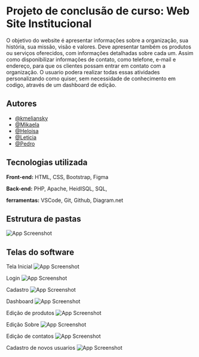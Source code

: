 
# Projeto de conclusão de curso: Web Site Institucional

O objetivo do website é apresentar informações sobre a organização, sua história,
sua missão, visão e valores. Deve apresentar também os produtos ou serviços
oferecidos, com informações detalhadas sobre cada um. Assim como disponibilizar
informações de contato, como telefone, e-mail e endereço, para que os clientes
possam entrar em contato com a organização. O usuario podera realizar todas essas atividades personalizando como quiser, sem necessidade de conhecimento em codigo, através de um dashboard de edição.




## Autores

- [@kmeliansky](https://www.github.com/octokatherine)
- [@Mikaela](https://www.github.com/octokatherine)
- [@Heloisa](https://www.github.com/octokatherine)
- [@Leticia](https://www.github.com/octokatherine)
- [@Pedro](https://www.github.com/octokatherine)









## Tecnologias utilizada

**Front-end:**
HTML, CSS, Bootstrap, Figma 

**Back-end:**
PHP, Apache, HeidISQL, SQL,

**ferramentas:**
VSCode, Git, Github, Diagram.net


## Estrutura de pastas

![App Screenshot](https://via.placeholder.com/468x300?text=App+Screenshot+Here)

## Telas do software

Tela Inicial
![App Screenshot](https://via.placeholder.com/468x300?text=App+Screenshot+Here)

Login
![App Screenshot](https://via.placeholder.com/468x300?text=App+Screenshot+Here)

Cadastro
![App Screenshot](https://via.placeholder.com/468x300?text=App+Screenshot+Here)

Dashboard
![App Screenshot](https://via.placeholder.com/468x300?text=App+Screenshot+Here)

Edição de produtos
![App Screenshot](https://via.placeholder.com/468x300?text=App+Screenshot+Here)

Edição Sobre
![App Screenshot](https://via.placeholder.com/468x300?text=App+Screenshot+Here)

Edição de contatos
![App Screenshot](https://via.placeholder.com/468x300?text=App+Screenshot+Here)

Cadastro de novos usuarios 
![App Screenshot](https://via.placeholder.com/468x300?text=App+Screenshot+Here)



